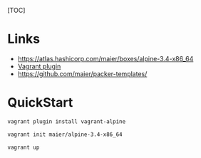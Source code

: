 [TOC]

# Links
- https://atlas.hashicorp.com/maier/boxes/alpine-3.4-x86_64
- [Vagrant plugin](https://github.com/maier/vagrant-alpine)
- https://github.com/maier/packer-templates/

# QuickStart

```sh
vagrant plugin install vagrant-alpine

vagrant init maier/alpine-3.4-x86_64

vagrant up
```
